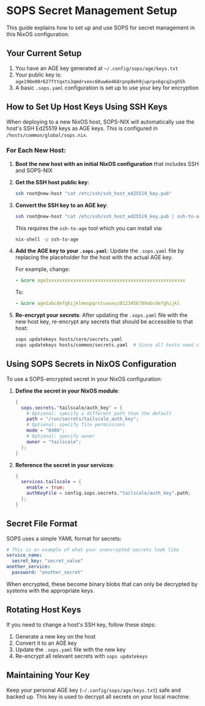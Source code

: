 # SOPS Secret Management Setup

This guide explains how to set up and use SOPS for secret management in this NixOS configuration.

## Your Current Setup

1. You have an AGE key generated at `~/.config/sops/age/keys.txt`
2. Your public key is: `age198e00r627fttqxts3qmdrvenc60uw6e468rpnp0eh9juprps6gcq2vgh5h`
3. A basic `.sops.yaml` configuration is set up to use your key for encryption

## How to Set Up Host Keys Using SSH Keys

When deploying to a new NixOS host, SOPS-NIX will automatically use the host's SSH Ed25519 keys as AGE keys. This is configured in `/hosts/common/global/sops.nix`.

### For Each New Host:

1. **Boot the new host with an initial NixOS configuration** that includes SSH and SOPS-NIX

2. **Get the SSH host public key**:
   ```bash
   ssh root@new-host "cat /etc/ssh/ssh_host_ed25519_key.pub"
   ```

3. **Convert the SSH key to an AGE key**:
   ```bash
   ssh root@new-host "cat /etc/ssh/ssh_host_ed25519_key.pub | ssh-to-age"
   ```
   
   This requires the `ssh-to-age` tool which you can install via:
   ```bash
   nix-shell -p ssh-to-age
   ```

4. **Add the AGE key to your `.sops.yaml`**:
   Update the `.sops.yaml` file by replacing the placeholder for the host with the actual AGE key.
   
   For example, change:
   ```yaml
   - &core age1xxxxxxxxxxxxxxxxxxxxxxxxxxxxxxxxxxxxxxxxxxxxxxxxxx
   ```
   
   To:
   ```yaml
   - &core age1abcdefghijklmnopqrstuvwxyz0123456789abcdefghijkl
   ```

5. **Re-encrypt your secrets**:
   After updating the `.sops.yaml` file with the new host key, re-encrypt any secrets that should be accessible to that host:
   
   ```bash
   sops updatekeys hosts/core/secrets.yaml
   sops updatekeys hosts/common/secrets.yaml  # Since all hosts need common secrets
   ```

## Using SOPS Secrets in NixOS Configuration

To use a SOPS-encrypted secret in your NixOS configuration:

1. **Define the secret in your NixOS module**:
   ```nix
   {
     sops.secrets."tailscale/auth_key" = {
       # Optional: specify a different path than the default
       path = "/run/secrets/tailscale_auth_key";
       # Optional: specify file permissions
       mode = "0400";
       # Optional: specify owner
       owner = "tailscale";
     };
   }
   ```

2. **Reference the secret in your services**:
   ```nix
   {
     services.tailscale = {
       enable = true;
       authKeyFile = config.sops.secrets."tailscale/auth_key".path;
     };
   }
   ```

## Secret File Format

SOPS uses a simple YAML format for secrets:

```yaml
# This is an example of what your unencrypted secrets look like
service_name:
  secret_key: "secret_value"
another_service:
  password: "another_secret"
```

When encrypted, these become binary blobs that can only be decrypted by systems with the appropriate keys.

## Rotating Host Keys

If you need to change a host's SSH key, follow these steps:

1. Generate a new key on the host
2. Convert it to an AGE key
3. Update the `.sops.yaml` file with the new key
4. Re-encrypt all relevant secrets with `sops updatekeys`

## Maintaining Your Key

Keep your personal AGE key (`~/.config/sops/age/keys.txt`) safe and backed up. This key is used to decrypt all secrets on your local machine.